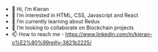 - 👋 Hi, I’m Kieran
- 👀 I’m interested in HTML, CSS, Javascript and React
- 🌱 I’m currently learning about Redux
- 💞️ I’m looking to collaborate on Blockchain projects
- 📫 How to reach me - https://www.linkedin.com/in/kieran-o%E2%80%99reilly-3821b2225/

<!---
ko-development/ko-development is a ✨ special ✨ repository because its `README.md` (this file) appears on your GitHub profile.
You can click the Preview link to take a look at your changes.
--->
